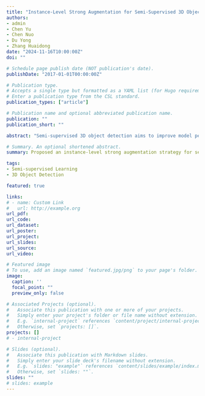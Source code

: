 ```yaml
---
title: "Instance-Level Strong Augmentation for Semi-Supervised 3D Object Detection / under review at CVPR 2025"
authors:
- admin
- Chen Yu
- Chen Nuo
- Du Yong
- Zhang Huaidong
date: "2024-11-16T10:00:00Z"
doi: ""

# Schedule page publish date (NOT publication's date).
publishDate: "2017-01-01T00:00:00Z"

# Publication type.
# Accepts a single type but formatted as a YAML list (for Hugo requirements).
# Enter a publication type from the CSL standard.
publication_types: ["article"]

# Publication name and optional abbreviated publication name.
publication: ""
publication_short: ""

abstract: "Semi-supervised 3D object detection aims to improve model performance by leveraging both labeled and unlabeled data. Existing methods primarily focus on scene-level augmentations, such as rotation, flipping, and scaling, to enhance the training of student models. However, scene-level augmentations fail to fully exploit instance-specific information, which is essential for accurate object detection in 3D environments. In this paper, we propose ISA, Instance-level Strong Augmentation strategy, for semi-supervised 3D object detection. ISA includes three key augmentation strategies: instance switch, intra-class mixup, and inter-class mixup. These strategies enable the model to better leverage instance-specific features, improving the learning performance over unlabeled data. To ensure consistent and reliable learning, we also introduce augmentation constraints, including instance box fitting and density-controlled instance generation. These innovations work together to enhance the model’s ability to generalize across diverse scenarios. Extensive experiments on the ScanNet and SUN RGB-D datasets show that our method consistently outperforms baseline models, achieving significant improvements in detection accuracy and generalization, particularly in low-labeled data settings."

# Summary. An optional shortened abstract.
summary: Proposed an instance-level strong augmentation strategy for semi-supervised 3D object detection to fully exploit instance-specific information for accurate object detection in 3D environments.

tags:
- Semi-supervised Learning
- 3D Object Detection

featured: true

links:
# - name: Custom Link
#   url: http://example.org
url_pdf: 
url_code: 
url_dataset: 
url_poster: 
url_project: 
url_slides: 
url_source: 
url_video: 

# Featured image
# To use, add an image named `featured.jpg/png` to your page's folder. 
image:
  caption: ''
  focal_point: ""
  preview_only: false

# Associated Projects (optional).
#   Associate this publication with one or more of your projects.
#   Simply enter your project's folder or file name without extension.
#   E.g. `internal-project` references `content/project/internal-project/index.md`.
#   Otherwise, set `projects: []`.
projects: []
# - internal-project

# Slides (optional).
#   Associate this publication with Markdown slides.
#   Simply enter your slide deck's filename without extension.
#   E.g. `slides: "example"` references `content/slides/example/index.md`.
#   Otherwise, set `slides: ""`.
slides: ""
# slides: example
---
```

<!-- 
This work is driven by the results in my [previous paper](/publication/conference-paper/) on LLMs.

{{% callout note %}}
Create your slides in Markdown - click the *Slides* button to check out the example.
{{% /callout %}}

Add the publication's **full text** or **supplementary notes** here. You can use rich formatting such as including [code, math, and images](https://docs.hugoblox.com/content/writing-markdown-latex/). -->
